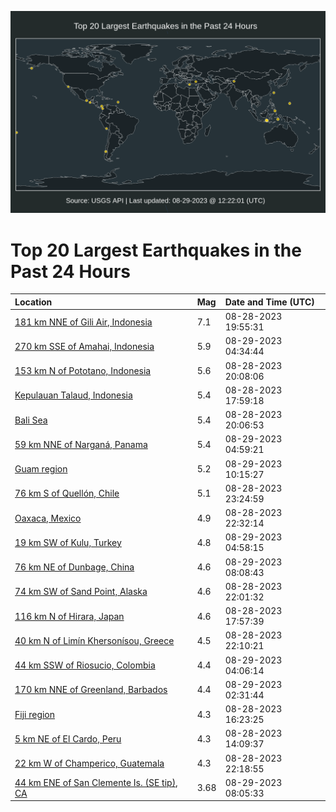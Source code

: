 ![Map](./map.png)

# Top 20 Largest Earthquakes in the Past 24 Hours

| Location | Mag | Date and Time (UTC) |
|:---|:---|:---|
| [181 km NNE of Gili Air, Indonesia](https://earthquake.usgs.gov/earthquakes/eventpage/us7000krjx) | 7.1 | 08-28-2023 19:55:31 |
| [270 km SSE of Amahai, Indonesia](https://earthquake.usgs.gov/earthquakes/eventpage/us7000krr1) | 5.9 | 08-29-2023 04:34:44 |
| [153 km N of Pototano, Indonesia](https://earthquake.usgs.gov/earthquakes/eventpage/us7000krk4) | 5.6 | 08-28-2023 20:08:06 |
| [Kepulauan Talaud, Indonesia](https://earthquake.usgs.gov/earthquakes/eventpage/us7000krja) | 5.4 | 08-28-2023 17:59:18 |
| [Bali Sea](https://earthquake.usgs.gov/earthquakes/eventpage/us7000krn7) | 5.4 | 08-28-2023 20:06:53 |
| [59 km NNE of Narganá, Panama](https://earthquake.usgs.gov/earthquakes/eventpage/us7000krsj) | 5.4 | 08-29-2023 04:59:21 |
| [Guam region](https://earthquake.usgs.gov/earthquakes/eventpage/us7000kruj) | 5.2 | 08-29-2023 10:15:27 |
| [76 km S of Quellón, Chile](https://earthquake.usgs.gov/earthquakes/eventpage/us7000krpr) | 5.1 | 08-28-2023 23:24:59 |
| [Oaxaca, Mexico](https://earthquake.usgs.gov/earthquakes/eventpage/us7000krpi) | 4.9 | 08-28-2023 22:32:14 |
| [19 km SW of Kulu, Turkey](https://earthquake.usgs.gov/earthquakes/eventpage/us7000krs4) | 4.8 | 08-29-2023 04:58:15 |
| [76 km NE of Dunbage, China](https://earthquake.usgs.gov/earthquakes/eventpage/us7000kru3) | 4.6 | 08-29-2023 08:08:43 |
| [74 km SW of Sand Point, Alaska](https://earthquake.usgs.gov/earthquakes/eventpage/us7000krp4) | 4.6 | 08-28-2023 22:01:32 |
| [116 km N of Hirara, Japan](https://earthquake.usgs.gov/earthquakes/eventpage/us7000krj8) | 4.6 | 08-28-2023 17:57:39 |
| [40 km N of Limín Khersonísou, Greece](https://earthquake.usgs.gov/earthquakes/eventpage/us7000krp7) | 4.5 | 08-28-2023 22:10:21 |
| [44 km SSW of Riosucio, Colombia](https://earthquake.usgs.gov/earthquakes/eventpage/us7000krqy) | 4.4 | 08-29-2023 04:06:14 |
| [170 km NNE of Greenland, Barbados](https://earthquake.usgs.gov/earthquakes/eventpage/us7000krqj) | 4.4 | 08-29-2023 02:31:44 |
| [Fiji region](https://earthquake.usgs.gov/earthquakes/eventpage/us7000krik) | 4.3 | 08-28-2023 16:23:25 |
| [5 km NE of El Cardo, Peru](https://earthquake.usgs.gov/earthquakes/eventpage/us7000krha) | 4.3 | 08-28-2023 14:09:37 |
| [22 km W of Champerico, Guatemala](https://earthquake.usgs.gov/earthquakes/eventpage/us7000krp9) | 4.3 | 08-28-2023 22:18:55 |
| [44 km ENE of San Clemente Is. (SE tip), CA](https://earthquake.usgs.gov/earthquakes/eventpage/ci39653906) | 3.68 | 08-29-2023 08:05:33 |
